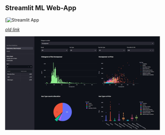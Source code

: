## Streamlit ML Web-App 

[![Streamlit App](https://car-price-prediction-v1.streamlit.app/)

[*old link*](https://car-price-prediciton.streamlit.app)

![eda_snap](./eda_snap.jpg)
